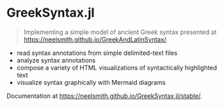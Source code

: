# GreekSyntax.jl

> Implementing a simple model of ancient Greek syntax presented at <https://neelsmith.github.io/GreekAndLatinSyntax/>.

- read syntax annotations from simple delimited-text files
- analyze syntax annotations
- compose a variety of HTML visualizations of syntactically highlighted text
- visualize syntax graphically with Mermaid diagrams


Documentation at  <https://neelsmith.github.io/GreekSyntax.jl/stable/>.


